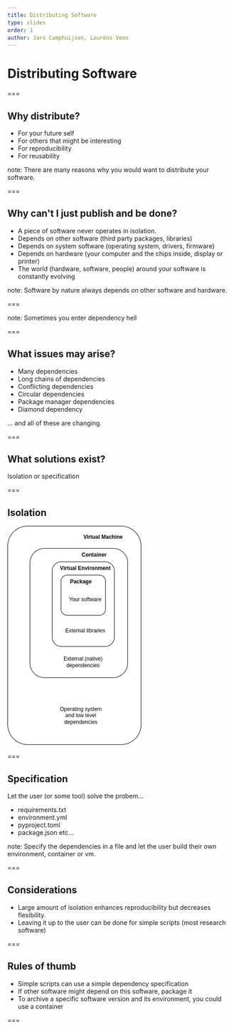 ```yaml
---
title: Distributing Software
type: slides
order: 1
author: Jaro Camphuijsen, Lourens Veen
---
```


<!-- .slide: data-state="title" -->

# Distributing Software

===

<!-- .slide: data-state="standard" -->

## Why distribute?

- For your future self
- For others that might be interesting
- For reproducibility 
- For reusability

note:
There are many reasons why you would want to distribute your software. 

===

<!-- .slide: data-state="standard" -->

## Why can't I just publish and be done?

- A piece of software never operates in isolation. 
- Depends on other software (third party packages, libraries)
- Depends on system software (operating system, drivers, firmware)
- Depends on hardware (your computer and the chips inside, display or printer)
- The world (hardware, software, people) around your software is constantly evolving

note:
Software by nature always depends on other software and hardware. 

===

<!-- .slide: data-state="standard" data-background-image="media/fire.png"-->

note: Sometimes you enter dependency hell

===

<!-- .slide: data-state="standard" -->

## What issues may arise?

- Many dependencies
- Long chains of dependencies
- Conflicting dependencies
- Circular dependencies
- Package manager dependencies
- Diamond dependency

... and all of these are changing.


===

<!-- .slide: data-state="standard" -->

## What solutions exist?

Isolation or specification

===

<!-- .slide: data-state="standard" -->

## Isolation

![Layers of isolation](media/distributing-software-layers.png)

===

<!-- .slide: data-state="standard" -->

## Specification

Let the user (or some tool) solve the probem...

- requirements.txt
- environment.yml
- pyproject.toml
- package.json
etc...

note:
Specify the dependencies in a file and let the user build their own environment, container or vm.

===

## Considerations

- Large amount of isolation enhances reproducibility but decreases flexibility.
- Leaving it up to the user can be done for simple scripts (most research software)

===

## Rules of thumb

- Simple scripts can use a simple dependency specification
- If other software might depend on this software, package it
- To archive a specific software version and its environment, you could use a container

===